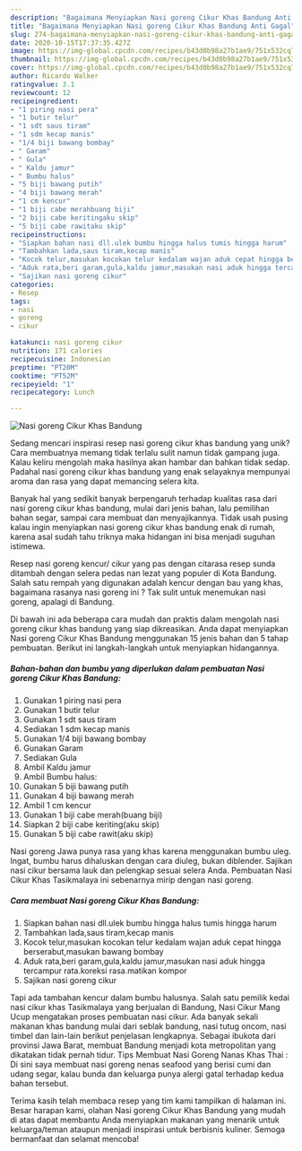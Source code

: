 ```yaml
---
description: "Bagaimana Menyiapkan Nasi goreng Cikur Khas Bandung Anti Gagal"
title: "Bagaimana Menyiapkan Nasi goreng Cikur Khas Bandung Anti Gagal"
slug: 274-bagaimana-menyiapkan-nasi-goreng-cikur-khas-bandung-anti-gagal
date: 2020-10-15T17:37:35.427Z
image: https://img-global.cpcdn.com/recipes/b43d0b98a27b1ae9/751x532cq70/nasi-goreng-cikur-khas-bandung-foto-resep-utama.jpg
thumbnail: https://img-global.cpcdn.com/recipes/b43d0b98a27b1ae9/751x532cq70/nasi-goreng-cikur-khas-bandung-foto-resep-utama.jpg
cover: https://img-global.cpcdn.com/recipes/b43d0b98a27b1ae9/751x532cq70/nasi-goreng-cikur-khas-bandung-foto-resep-utama.jpg
author: Ricardo Walker
ratingvalue: 3.1
reviewcount: 12
recipeingredient:
- "1 piring nasi pera"
- "1 butir telur"
- "1 sdt saus tiram"
- "1 sdm kecap manis"
- "1/4 biji bawang bombay"
- " Garam"
- " Gula"
- " Kaldu jamur"
- " Bumbu halus"
- "5 biji bawang putih"
- "4 biji bawang merah"
- "1 cm kencur"
- "1 biji cabe merahbuang biji"
- "2 biji cabe keritingaku skip"
- "5 biji cabe rawitaku skip"
recipeinstructions:
- "Siapkan bahan nasi dll.ulek bumbu hingga halus tumis hingga harum"
- "Tambahkan lada,saus tiram,kecap manis"
- "Kocok telur,masukan kocokan telur kedalam wajan aduk cepat hingga berserabut,masukan bawang bombay"
- "Aduk rata,beri garam,gula,kaldu jamur,masukan nasi aduk hingga tercampur rata.koreksi rasa.matikan kompor"
- "Sajikan nasi goreng cikur"
categories:
- Resep
tags:
- nasi
- goreng
- cikur

katakunci: nasi goreng cikur 
nutrition: 171 calories
recipecuisine: Indonesian
preptime: "PT20M"
cooktime: "PT52M"
recipeyield: "1"
recipecategory: Lunch

---
```



![Nasi goreng Cikur Khas Bandung](https://img-global.cpcdn.com/recipes/b43d0b98a27b1ae9/751x532cq70/nasi-goreng-cikur-khas-bandung-foto-resep-utama.jpg)

Sedang mencari inspirasi resep nasi goreng cikur khas bandung yang unik? Cara membuatnya memang tidak terlalu sulit namun tidak gampang juga. Kalau keliru mengolah maka hasilnya akan hambar dan bahkan tidak sedap. Padahal nasi goreng cikur khas bandung yang enak selayaknya mempunyai aroma dan rasa yang dapat memancing selera kita.

Banyak hal yang sedikit banyak berpengaruh terhadap kualitas rasa dari nasi goreng cikur khas bandung, mulai dari jenis bahan, lalu pemilihan bahan segar, sampai cara membuat dan menyajikannya. Tidak usah pusing kalau ingin menyiapkan nasi goreng cikur khas bandung enak di rumah, karena asal sudah tahu triknya maka hidangan ini bisa menjadi suguhan istimewa.

Resep nasi goreng kencur/ cikur yang pas dengan citarasa resep sunda ditambah dengan selera pedas nan lezat yang populer di Kota Bandung. Salah satu rempah yang digunakan adalah kencur dengan bau yang khas, bagaimana rasanya nasi goreng ini ? Tak sulit untuk menemukan nasi goreng, apalagi di Bandung.


Di bawah ini ada beberapa cara mudah dan praktis dalam mengolah nasi goreng cikur khas bandung yang siap dikreasikan. Anda dapat menyiapkan Nasi goreng Cikur Khas Bandung menggunakan 15 jenis bahan dan 5 tahap pembuatan. Berikut ini langkah-langkah untuk menyiapkan hidangannya.

<!--inarticleads1-->

##### Bahan-bahan dan bumbu yang diperlukan dalam pembuatan Nasi goreng Cikur Khas Bandung:

1. Gunakan 1 piring nasi pera
1. Gunakan 1 butir telur
1. Gunakan 1 sdt saus tiram
1. Sediakan 1 sdm kecap manis
1. Gunakan 1/4 biji bawang bombay
1. Gunakan  Garam
1. Sediakan  Gula
1. Ambil  Kaldu jamur
1. Ambil  Bumbu halus:
1. Gunakan 5 biji bawang putih
1. Gunakan 4 biji bawang merah
1. Ambil 1 cm kencur
1. Gunakan 1 biji cabe merah(buang biji)
1. Siapkan 2 biji cabe keriting(aku skip)
1. Gunakan 5 biji cabe rawit(aku skip)


Nasi goreng Jawa punya rasa yang khas karena menggunakan bumbu uleg. Ingat, bumbu harus dihaluskan dengan cara diuleg, bukan diblender. Sajikan nasi cikur bersama lauk dan pelengkap sesuai selera Anda. Pembuatan Nasi Cikur Khas Tasikmalaya ini sebenarnya mirip dengan nasi goreng. 

<!--inarticleads2-->

##### Cara membuat Nasi goreng Cikur Khas Bandung:

1. Siapkan bahan nasi dll.ulek bumbu hingga halus tumis hingga harum
1. Tambahkan lada,saus tiram,kecap manis
1. Kocok telur,masukan kocokan telur kedalam wajan aduk cepat hingga berserabut,masukan bawang bombay
1. Aduk rata,beri garam,gula,kaldu jamur,masukan nasi aduk hingga tercampur rata.koreksi rasa.matikan kompor
1. Sajikan nasi goreng cikur


Tapi ada tambahan kencur dalam bumbu halusnya. Salah satu pemilik kedai nasi cikur khas Tasikmalaya yang berjualan di Bandung, Nasi Cikur Mang Ucup mengatakan proses pembuatan nasi cikur. Ada banyak sekali makanan khas bandung mulai dari seblak bandung, nasi tutug oncom, nasi timbel dan lain-lain berikut penjelasan lengkapnya. Sebagai ibukota dari provinsi Jawa Barat, membuat Bandung menjadi kota metropolitan yang dikatakan tidak pernah tidur. Tips Membuat Nasi Goreng Nanas Khas Thai : Di sini saya membuat nasi goreng nenas seafood yang berisi cumi dan udang segar, kalau bunda dan keluarga punya alergi gatal terhadap kedua bahan tersebut. 

Terima kasih telah membaca resep yang tim kami tampilkan di halaman ini. Besar harapan kami, olahan Nasi goreng Cikur Khas Bandung yang mudah di atas dapat membantu Anda menyiapkan makanan yang menarik untuk keluarga/teman ataupun menjadi inspirasi untuk berbisnis kuliner. Semoga bermanfaat dan selamat mencoba!
